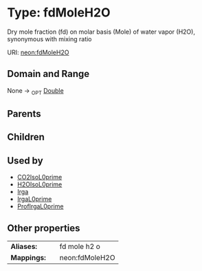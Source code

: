 
# Type: fdMoleH2O


Dry mole fraction (fd) on molar basis (Mole) of water vapor (H2O), synonymous with mixing ratio

URI: [neon:fdMoleH2O](https://data.neonscience.org/fdMoleH2O)


## Domain and Range

None ->  <sub>OPT</sub> [Double](types/Double.md)

## Parents


## Children


## Used by

 * [CO2IsoL0prime](CO2IsoL0prime.md)
 * [H2OIsoL0prime](H2OIsoL0prime.md)
 * [Irga](Irga.md)
 * [IrgaL0prime](IrgaL0prime.md)
 * [ProfIrgaL0prime](ProfIrgaL0prime.md)

## Other properties

|  |  |  |
| --- | --- | --- |
| **Aliases:** | | fd mole h2 o |
| **Mappings:** | | neon:fdMoleH2O |

